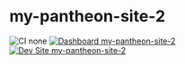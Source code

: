 # my-pantheon-site-2

![CI none](https://img.shields.io/badge/ci-none-orange.svg)
[![Dashboard my-pantheon-site-2](https://img.shields.io/badge/dashboard-my_pantheon_site_2-yellow.svg)](https://dashboard.pantheon.io/sites/4af69e7c-4775-4564-be16-621a1141cab5#dev/code)
[![Dev Site my-pantheon-site-2](https://img.shields.io/badge/site-my_pantheon_site_2-blue.svg)](http://dev-my-pantheon-site-2.pantheonsite.io/)